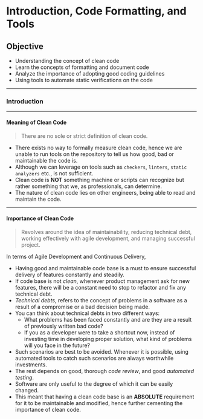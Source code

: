 # Introduction, Code Formatting, and Tools #

## Objective ##

* Understanding the concept of clean code
* Learn the concepts of formatting and document code
* Analyze the importance of adopting good coding guidelines
* Using tools to automate static verifications on the code

---

### Introduction ###
---

#### Meaning of Clean Code ####

> There are no sole or strict definition of clean code.

* There exists no way to formally measure clean code, hence we are unable to run tools on the repository to tell us how good, bad or maintainable the code is.
* Although we can leverage on tools such as `checkers`, `linters`, `static analyzers` etc., is not sufficient.
* Clean code is **NOT** something machine or scripts can recognize but rather something that we, as professionals, can determine.
* The nature of clean code lies on other engineers, being able to read and maintain the code.

---

#### Importance of Clean Code ####

> Revolves around the idea of maintainability, reducing technical debt, working effectively with agile development, and managing successful project.

In terms of Agile Development and Continuous Delivery,

* Having good and maintainable code base is a must to ensure successful delivery of features constantly and steadily.
* If code base is not *clean*, whenever product management ask for new features, there will be a constant need to stop to refactor and fix any technical debt.
* *Technical debts*, refers to the concept of problems in a software as a result of a compromise or a bad decision being made.
* You can think about technical debts in two different ways:
    * What problems has been faced constantly and are they are a result of previously written bad code?
    * If you as a developer were to take a shortcut now, instead of investing time in developing proper solution, what kind of problems will you face in the future?
* Such scenarios are best to be avoided. Whenever it is possible, using automated tools to catch such scenarios are always worthwhile investments.
* The rest depends on good, thorough *code review*, and good *automated testing*. 
* Software are only useful to the degree of which it can be easily changed. 
* This meant that having a clean code base is an **ABSOLUTE** requirement for it to be maintainable and modified, hence further cementing the importance of clean code.

